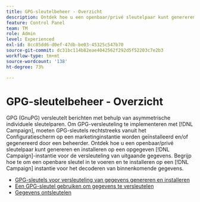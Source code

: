 ```yaml
---
title: GPG-sleutelbeheer - Overzicht
description: Ontdek hoe u een openbaar/privé sleutelpaar kunt genereren en installeren op een opgegeven  [!DNL Campaign] -instantie voor de versleuteling van uitgaande gegevens. Begrijp hoe te om een openbare sleutel in te voeren en te installeren op een [!DNL Campaign] instantie voor het decoderen van binnenkomende gegevens.
feature: Control Panel
team: TM
role: Admin
level: Experienced
exl-id: 8cc85dd6-d0ef-47db-be03-45325c547b70
source-git-commit: dc31bc114b82eae4042562f292d5f52203c7e2b3
workflow-type: tm+mt
source-wordcount: '138'
ht-degree: 73%

---
```


# GPG-sleutelbeheer - Overzicht

GPG (GnuPG) versleutelt berichten met behulp van asymmetrische individuele sleutelparen. Om GPG-versleuteling te implementeren met [!DNL Campaign], moeten GPG-sleutels rechtstreeks vanuit het Configuratiescherm op een marketinginstantie worden geïnstalleerd en/of gegenereerd door een beheerder.
Ontdek hoe u een openbaar/privé sleutelpaar kunt genereren en installeren op een opgegeven [!DNL Campaign]-instantie voor de versleuteling van uitgaande gegevens. Begrijp hoe te om een openbare sleutel in te voeren en te installeren op een [!DNL Campaign] instantie voor het decoderen van binnenkomende gegevens.

* [GPG-sleutels voor versleuteling van gegevens genereren en installeren](./generate-and-install-gpg-keys-for-data-encryption.md)
* [Een GPG-sleutel gebruiken om gegevens te versleutelen](./use-a-gpg-key-to-encrypt-data.md)
* [Gegevens ontsleutelen](./decrypt-data.md)
